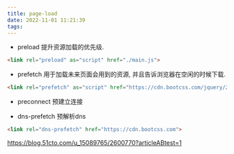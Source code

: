 ```yaml
---
title: page-load
date: 2022-11-01 11:21:39
tags:
---
```



- preload
提升资源加载的优先级.
```html
<link rel="preload" as="script" href="./main.js">
```

- prefetch
用于加载未来页面会用到的资源, 并且告诉浏览器在空闲的时候下载.
```html
<link rel="prefetch" as="script" href="https://cdn.bootcss.com/jquery/2.1.4/jquery.min.js">
```

- preconnect
预建立连接

- dns-prefetch
预解析dns
```html
<link rel="dns-prefetch" href="https://cdn.bootcss.com">
```



https://blog.51cto.com/u_15089765/2600770?articleABtest=1

